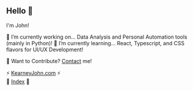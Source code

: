 ## Hello 👋

I'm John! 

🔭 I’m currently working on... Data Analysis and Personal Automation tools (mainly in Python)!
🌱 I’m currently learning... React, Typescript, and CSS flavors for UI/UX Development!

💬 Want to Contribute? [Contact](https://kearneyjohn.com/) me!

⚡ [KearneyJohn.com](https://kearneyjohn.com) ⚡   
📄 [Index](https://github.com/JohnKearney1/documentation/blob/main/docs/documentation.md) 📄    

